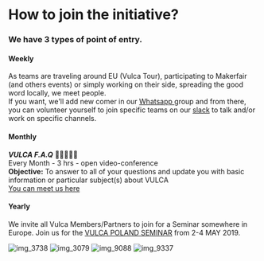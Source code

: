 # How to join the initiative?

### We have 3 types of point of entry. 

#### **Weekly** 

As teams are traveling around EU \(Vulca Tour\), participating to Makerfair \(and others events\)  or simply working on their side, spreading the good word locally, we meet people.    
If you want, we'll add new comer in our [Whatsapp ](https://www.whatsapp.com/)group and from there, you can volunteer yourself to join specific teams on our [slack](https://slack.com/) to talk and/or work on specific channels. 

#### Monthly

_**VULCA F.A.Q**_ 🙋🏼‍🙋🏻‍♂   
Every Month - 3 hrs - open video-conference   
**Objective:** To answer to all of your questions and update you with basic information or particular subject\(s\) about VULCA   
[You can meet us here](https://meet.google.com/ryu-jmsi-cyc)

#### Yearly

We invite all Vulca Members/Partners to join for a Seminar somewhere in Europe.
Join us for the [VULCA POLAND SEMINAR](www.vulca.eu/seminar_poznan/) from 2-4 MAY 2019.

![img\_3738](https://user-images.githubusercontent.com/45399609/51536817-b2ed0d00-1e44-11e9-8cd2-e65fa9a8501a.jpg) ![img\_3079](https://user-images.githubusercontent.com/45399609/51536819-b2ed0d00-1e44-11e9-9f25-d910e35fd85a.jpg) ![img\_9088](https://user-images.githubusercontent.com/45399609/51536820-b2ed0d00-1e44-11e9-84fa-00b7040fbc12.jpg) ![img\_9337](https://user-images.githubusercontent.com/45399609/51536821-b2ed0d00-1e44-11e9-8b92-c4d63229b2e4.jpg)

